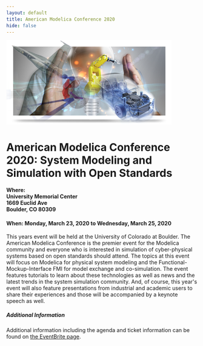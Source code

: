 ```yaml
---
layout: default
title: American Modelica Conference 2020
hide: false
---
```


<div class="paddedLR pull-right">
  <img class="img-responsive graphic" src="/images/graphic.png"/>
</div>


<h1>American Modelica Conference 2020: System Modeling and Simulation with Open Standards</h1>

<h4><b>Where</b>:<br>
University Memorial Center<br>
1669 Euclid Ave<br>
Boulder, CO 80309<br>
</h4>
<h4><b>When</b>: Monday, March 23, 2020 to Wednesday, March 25, 2020</h4>

<p>
This years event will be held at the University of Colorado at Boulder.
The American Modelica Conference is the premier event for
the Modelica community and everyone who is interested in simulation of
cyber-physical systems based on open standards should attend.  The
topics at this event will focus on Modelica for physical system
modeling and the Functional-Mockup-Interface FMI for model exchange
and co-simulation. The event features tutorials to learn about these
technologies as well as news and the latest trends in the system
simulation community.  And, of course, this year's event will also
feature presentations from industrial and academic users to share
their experiences and those will be accompanied by a keynote speech as
well.
</p>

<h5>Additional Information</h5>

<p>
Additional information including the agenda and ticket information can be found on
<a href="https://www.eventbrite.com/e/american-modelica-conference-2020-tickets-64989712981">the EventBrite page</a>.
</p>
